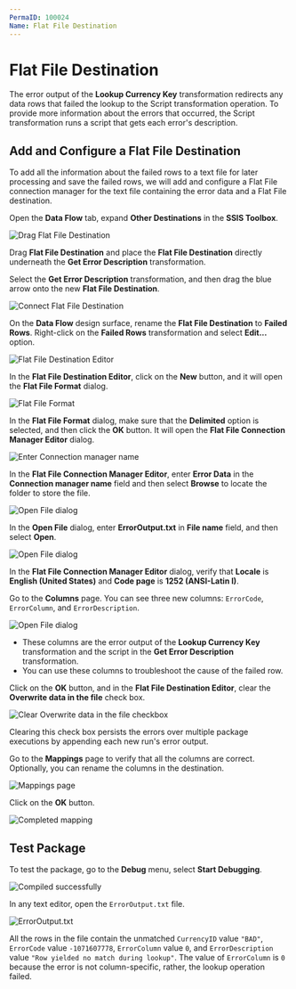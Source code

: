 ```yaml
---
PermaID: 100024
Name: Flat File Destination
---
```


# Flat File Destination

The error output of the **Lookup Currency Key** transformation redirects any data rows that failed the lookup to the Script transformation operation. To provide more information about the errors that occurred, the Script transformation runs a script that gets each error's description.

## Add and Configure a Flat File Destination

To add all the information about the failed rows to a text file for later processing and save the failed rows, we will add and configure a Flat File connection manager for the text file containing the error data and a Flat File destination.

Open the **Data Flow** tab, expand **Other Destinations** in the **SSIS Toolbox**.

<img src="images/flat-file-destination-1.png" alt="Drag Flat File Destination">

Drag **Flat File Destination** and place the **Flat File Destination** directly underneath the **Get Error Description** transformation.

Select the **Get Error Description** transformation, and then drag the blue arrow onto the new **Flat File Destination**.

<img src="images/flat-file-destination-2.png" alt="Connect Flat File Destination">

On the **Data Flow** design surface, rename the **Flat File Destination** to **Failed Rows**. Right-click on the **Failed Rows** transformation and select **Edit...** option.

<img src="images/flat-file-destination-3.png" alt="Flat File Destination Editor">

In the **Flat File Destination Editor**, click on the **New** button, and it will open the **Flat File Format** dialog.

<img src="images/flat-file-destination-4.png" alt="Flat File Format">

In the **Flat File Format** dialog, make sure that the **Delimited** option is selected, and then click the **OK** button. It will open the **Flat File Connection Manager Editor** dialog.

<img src="images/flat-file-destination-5.png" alt="Enter Connection manager name">

In the **Flat File Connection Manager Editor**, enter **Error Data** in the **Connection manager name** field and then select **Browse** to locate the folder to store the file.

<img src="images/flat-file-destination-6.png" alt="Open File dialog">

In the **Open File** dialog, enter **ErrorOutput.txt** in **File name** field, and then select **Open**.

<img src="images/flat-file-destination-7.png" alt="Open File dialog">

In the **Flat File Connection Manager Editor** dialog, verify that **Locale** is **English (United States)** and **Code page** is **1252 (ANSI-Latin I)**.

Go to the **Columns** page. You can see three new columns: `ErrorCode`, `ErrorColumn`, and `ErrorDescription`. 

<img src="images/flat-file-destination-8.png" alt="Open File dialog">

 - These columns are the error output of the **Lookup Currency Key** transformation and the script in the **Get Error Description** transformation. 
 - You can use these columns to troubleshoot the cause of the failed row.

Click on the **OK** button, and in the **Flat File Destination Editor**, clear the **Overwrite data in the file** check box.

<img src="images/flat-file-destination-9.png" alt="Clear Overwrite data in the file checkbox">

Clearing this check box persists the errors over multiple package executions by appending each new run's error output.

Go to the **Mappings** page to verify that all the columns are correct. Optionally, you can rename the columns in the destination.

<img src="images/flat-file-destination-10.png" alt="Mappings page">

Click on the **OK** button.

<img src="images/flat-file-destination-11.png" alt="Completed mapping">

## Test Package

To test the package, go to the **Debug** menu, select **Start Debugging**.

<img src="images/flat-file-destination-12.png" alt="Compiled successfully">

In any text editor, open the `ErrorOutput.txt` file. 

<img src="images/flat-file-destination-13.png" alt="ErrorOutput.txt">

All the rows in the file contain the unmatched `CurrencyID` value `"BAD"`, `ErrorCode` value `-1071607778`, `ErrorColumn` value `0`, and `ErrorDescription` value `"Row yielded no match during lookup"`. The value of `ErrorColumn` is `0` because the error is not column-specific, rather, the lookup operation failed.